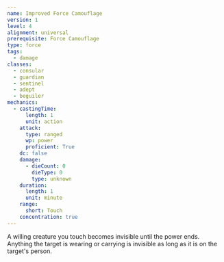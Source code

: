 ```yaml
---
name: Improved Force Camouflage
version: 1
level: 4
alignment: universal
prerequisite: Force Camouflage
type: force
tags:
  - damage
classes:
  - consular
  - guardian
  - sentinel
  - adept
  - beguiler
mechanics:
  - castingTime:
      length: 1
      unit: action
    attack:
      type: ranged
      wp: power
      proficient: True
    dc: false
    damage:
      - dieCount: 0
        dieType: 0
        type: unknown
    duration:
      length: 1
      unit: minute
    range:
      short: Touch
    concentration: true
---
```

A willing creature you touch becomes invisible until the power ends. Anything the target is wearing or carrying is invisible as long as it is on the target's person. 
    